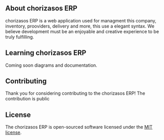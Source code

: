 ## About chorizasos ERP

chorizasos ERP is a web application used for managment this company, inventory, prooviders, delivery and more, this use a elegant syntax. We believe development must be an enjoyable and creative experience to be truly fulfilling. 

## Learning chorizasos ERP

Coming soon diagrams and documentation.


## Contributing

Thank you for considering contributing to the chorizasos ERP! The contribution is public

## License

The chorizasos ERP is open-sourced software licensed under the [MIT license](https://opensource.org/licenses/MIT).
